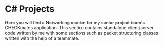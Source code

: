 # C# Projects
Here you will find a Networking section for my senior project team's CHECKmates application. This section contains standalone client/server code written by me with some sections such as packet structuring classes written with the help of a teammate.

